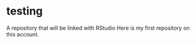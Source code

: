 # testing
A repository that will be linked with RStudio
Here is my first repository on this account. 
